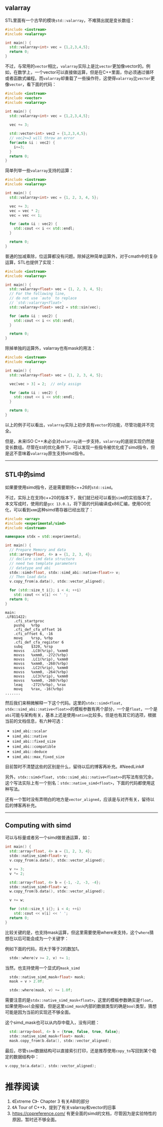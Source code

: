 ## valarray

STL里面有一个古早的模块`std::valarray`​，不难猜出就是变长数组：

```cpp
#include <iostream>
#include <valarray>

int main() {
  std::valarray<int> vec = {1,2,3,4,5};
  return 0;
}
```

不过，与常用的`vector`​相比，`valarray`​实际上是比`vector`​更加像vector的。例如，在数学上，一个vector可以直接做运算，但是在C++里面，你必须通过循环或者函数式编程。而`valarray`​却重载了一些操作符，这使得`valarray`​比`vector`​更像`vector`​，看下面的代码：

```cpp
#include <iostream>
#include <vector>
#include <valarray>

int main() {
  std::valarray<int> vec = {1,2,3,4,5};
  
  vec += 3;

  std::vector<int> vec2 = {1,2,3,4,5};
  // vec2+=3 will throw an error
  for(auto &i : vec2) {
    i+=3;
  }
  return 0;
}
```

简单列举一些`valarray`​支持的运算：

```cpp
#include <iostream>
#include <valarray>

int main() {
  std::valarray<int> vec = {1, 2, 3, 4, 5};

  vec += 3;
  vec = vec * 2;
  vec = vec << 1;

  for (auto &i : vec2) {
    std::cout << i << std::endl;
  }

  return 0;
}
```

普通的加减乘除，位运算都没有问题。除掉这种简单运算外，对于cmath中的复杂运算，STL也提供了实现：

```cpp
#include <iostream>
#include <valarray>

int main() {
  std::valarray<float> vec = {1, 2, 3, 4, 5};
  // For the following line,
  // do not use `auto` to replace
  // `std::valarray<float>` 
  std::valarray<float> vec2 = std::sin(vec);

  for (auto &i : vec2) {
    std::cout << i << std::endl;
  }

  return 0;
}
```

除掉单独的运算外，valarray也有mask的用法：

```c++
#include <iostream>
#include <valarray>

int main() {
  std::valarray<float> vec = {1, 2, 3, 4, 5};

  vec[vec > 3] = 2;  // only assign

  for (auto &i : vec2) {
    std::cout << i << std::endl;
  }

  return 0;
}
```

以上的例子可以看出，`valarray`​实际上初步具有`vector`​的功能，尽管功能并不完全。

但是，未来ISO C++未必会对`valarray`​进一步支持，`valarray`​的底层实现仍然是变长数组。尽管在`O3`​的优化条件下，可以发现一些指令被优化成了simd指令，但是这不意味着`valarray`​原生支持simd指令。

-----

## STL中的simd

如果要使用simd指令，还是需要期待c++26的`std::simd`​。

不过，实际上在支持c++20的版本下，我们就已经可以看到`simd`​的实验版本了，本文写成时，使用的是`gcc 13.0.1`​，将下面的代码编译成x86汇编，使用O0优化，可以看到`xmm`​这种simd寄存器已经出现了：

```cpp
#include <array>
#include <experimental/simd>
#include <iostream>

namespace stdx = std::experimental;

int main() {
  // Prepare Memory and data
  std::array<float, 4> a = {1, 2, 3, 4};
  // declare simd data structure
  // need two template parameters
  // datatype and abi
  stdx::simd<float, stdx::simd_abi::native<float>> v;
  // Then load data
  v.copy_from(a.data(), stdx::vector_aligned);

  for (std::size_t i{}; i < 4; ++i)
    std::cout << v[i] << ' ';
  return 0;
}
```

```x86asm
main:
.LFB11422:
	.cfi_startproc
	pushq	%rbp
	.cfi_def_cfa_offset 16
	.cfi_offset 6, -16
	movq	%rsp, %rbp
	.cfi_def_cfa_register 6
	subq	$320, %rsp
	movss	.LC0(%rip), %xmm0
	movss	%xmm0, -272(%rbp)
	movss	.LC1(%rip), %xmm0
	movss	%xmm0, -268(%rbp)
	movss	.LC2(%rip), %xmm0
	movss	%xmm0, -264(%rbp)
	movss	.LC3(%rip), %xmm0
	movss	%xmm0, -260(%rbp)
	leaq	-272(%rbp), %rax
	movq	%rax, -16(%rbp)
.......
```

然后我们来稍微解释一下这个代码。这里的`stdx::simd<float, stdx::simd_abi::native<float>>`​的模板参数有两个部分，一个是`float`​，一个是`abi`​可能与架构有关，基本上还是使用`native`​比较多。但是也有其它的选项，根据当前的文档信息，有六种可选：

* ​`simd_abi::scalar`​
* ​`simd_abi::native`​
* ​`simd_abi::fixed_size`​
* ​`simd_abi::compatible`​
* ​`simd_abi::deduce`​
* ​`simd_abi::max_fixed_size`​

目前暂时不清楚这些的区别是什么，留待以后的博客再补充。​#NeedLink#​

另外，`stdx::simd<float, stdx::simd_abi::native<float>>`​的写法有些冗余，这个写法实际上有一个别名：`stdx::native_simd<float>`​，下面的代码都使用这种写法。

还有一个暂时没有弄明白的地方是`vector_aligned`​，应该是与对齐有关，留待以后的博客再补充。

-----

## Computing with simd

可以与标量或者另一个simd做普通运算，如：

```cpp
int main() {
  std::array<float, 4> a = {1, 2, 3, 4};
  stdx::native_simd<float> v;
  v.copy_from(a.data(), stdx::vector_aligned);

  v += 3;
  v *= 2;

  std::array<float, 4> b = {-1, -2, -3, -4};
  stdx::native_simd<float> w;
  w.copy_from(b.data(), stdx::vector_aligned);

  v += w;

  for (std::size_t i{}; i < 4; ++i)
    std::cout << v[i] << ' ';
  return 0;
}
```

比较关键的是，也支持mask运算，但这里需要使用where来支持，这个`where`​猜想在以后可能会成为一个关键字：

例如下面的代码，将大于等于2的数加1。

```cpp
  stdx::where(v >= 2, v) += 1;
```

当然，也支持使用一个显式的`mask_simd`​

```cpp
  stdx::native_simd_mask<float> mask;
  mask = v > 2.0f;

  stdx::where(mask, v) += 1.0f;
```

需要注意的是`stdx::native_simd_mask<float>`​，这里的模板参数确实是`float`​，如果使用`bool`​会报错，但是这里`simd_mask`​内部的数据类型的确是`bool`​类型，猜想可能是因为当前的实现还不够全面。

这个simd_mask也可以从内存中载入，没有问题：

```cpp
  std::array<bool, 4> b = {true, false, true, false};
  stdx::native_simd_mask<float> mask;
  mask.copy_from(b.data(), stdx::vector_aligned);
```

最后，尽管`simd`​数据结构可以直接索引打印，还是推荐使用`copy_to`​写回到某个稳定的数据结构中：

```cpp
v.copy_to(a.data(), stdx::vector_aligned);
```

# 推荐阅读

1. 《Extreme C》- Chapter 3 有关ABI的部分
2. 《A Tour of C++》，提到了有关valarray和vector的旧事
3. https://cppreference.com/ 有更全面的simd的文档，尽管因为是实验特性的原因，暂时还不够全面。
